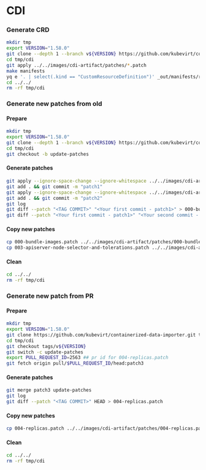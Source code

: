 # CDI

### Generate CRD
```bash
mkdir tmp
export VERSION="1.58.0"
git clone --depth 1 --branch v${VERSION} https://github.com/kubevirt/containerized-data-importer.git tmp/cdi
cd tmp/cdi
git apply ../../images/cdi-artifact/patches/*.patch
make manifests
yq e '. | select(.kind == "CustomResourceDefinition")' _out/manifests/release/cdi-operator.yaml > ../../crds/cdi.yaml
cd ../../
rm -rf tmp/cdi
```

### Generate new patches from old
#### Prepare
```bash
mkdir tmp
export VERSION="1.58.0"
git clone --depth 1 --branch v${VERSION} https://github.com/kubevirt/containerized-data-importer.git tmp/cdi
cd tmp/cdi
git checkout -b update-patches
```
#### Generate patches
```bash
git apply --ignore-space-change --ignore-whitespace ../../images/cdi-artifact/patches/000-bundle-images.patch ## if patch failed - use --reject
git add . && git commit -m "patch1"
git apply --ignore-space-change --ignore-whitespace ../../images/cdi-artifact/patches/003-apiserver-node-selector-and-tolerations.patch ## if patch failed - use --reject
git add . && git commit -m "patch2"
git log 
git diff --patch "<TAG COMMIT>" "<Your first commit - patch1>" > 000-bundle-images.patch
git diff --patch "<Your first commit - patch1>" "<Your second commit - patch2>" > 003-apiserver-node-selector-and-tolerations.patch
```
#### Copy new patches
```bash
cp 000-bundle-images.patch ../../images/cdi-artifact/patches/000-bundle-images.patch
cp 003-apiserver-node-selector-and-tolerations.patch ../../images/cdi-artifact/patches/003-apiserver-node-selector-and-tolerations.patch
```

#### Сlean
```bash
cd ../../
rm -rf tmp/cdi
```

### Generate new patch from PR
#### Prepare
```bash
mkdir tmp
export VERSION="1.58.0"
git clone https://github.com/kubevirt/containerized-data-importer.git tmp/cdi
cd tmp/cdi
git checkout tags/v${VERSION}
git switch -c update-patches
export PULL_REQUEST_ID=2563 ## pr id for 004-replicas.patch
git fetch origin pull/$PULL_REQUEST_ID/head:patch3
```
#### Generate patches
```bash
git merge patch3 update-patches
git log 
git diff --patch "<TAG COMMIT>" HEAD > 004-replicas.patch
```
#### Copy new patches
```bash
cp 004-replicas.patch ../../images/cdi-artifact/patches/004-replicas.patch
```
#### Сlean
```bash
cd ../../
rm -rf tmp/cdi
```
